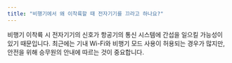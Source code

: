 ```yaml
---
title: "비행기에서 왜 이착륙할 때 전자기기를 끄라고 하나요?"
---
```


비행기 이착륙 시 전자기기의 신호가 항공기의 통신 시스템에 간섭을 일으킬 가능성이 있기 때문입니다. 최근에는 기내 Wi-Fi와 비행기 모드 사용이 허용되는 경우가 많지만, 안전을 위해 승무원의 안내에 따르는 것이 중요합니다.